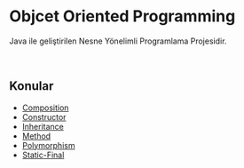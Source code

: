 # Objcet Oriented Programming 

Java ile geliştirilen Nesne Yönelimli Programlama Projesidir.

<br>

## Konular 

- [Composition](https://github.com/halilozel1903/ObjcetOrientedProgramming/tree/master/src/Composition)
- [Constructor](https://github.com/halilozel1903/ObjcetOrientedProgramming/tree/master/src/Constructor)
- [Inheritance](https://github.com/halilozel1903/ObjcetOrientedProgramming/tree/master/src/Inheritance)
- [Method](https://github.com/halilozel1903/ObjcetOrientedProgramming/tree/master/src/MethodlaraNesneYollamak)
- [Polymorphism](https://github.com/halilozel1903/ObjcetOrientedProgramming/tree/master/src/Polymorphism)
- [Static-Final](https://github.com/halilozel1903/ObjcetOrientedProgramming/tree/master/src/StaticVeFinal)
